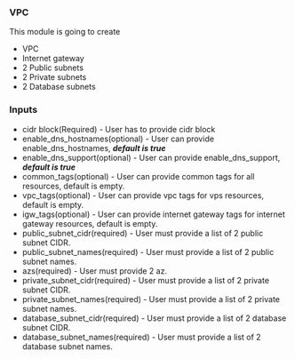 ### VPC

This module is going to create
* VPC
* Internet gateway
* 2 Public subnets
* 2 Private subnets
* 2 Database subnets

### Inputs
* cidr block(Required) - User has to provide cidr block
* enable_dns_hostnames(optional) - User can provide enable_dns_hostnames, ***default is true***
* enable_dns_support(optional) - User can provide enable_dns_support, ***default is true***
* common_tags(optional) - User can provide common tags for all resources, default is empty.
* vpc_tags(optional) - User can provide vpc tags for vps resources, default is empty.
* igw_tags(optional) - User can provide internet gateway tags for internet gateway resources, default is empty.
* public_subnet_cidr(required) - User must provide a list of 2 public subnet CIDR.
* public_subnet_names(required) - User must provide a list of 2 public subnet names.
* azs(required) - User must provide 2 az.
* private_subnet_cidr(required) - User must provide a list of 2 private subnet CIDR.
* private_subnet_names(required) - User must provide a list of 2 private subnet names.
* database_subnet_cidr(required) - User must provide a list of 2 database subnet CIDR.
* database_subnet_names(required) - User must provide a list of 2 database subnet names.